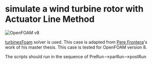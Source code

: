 # simulate a wind turbine rotor with Actuator Line Method

![OpenFOAM v8](https://img.shields.io/badge/OpenFOAM-v8-brightgreen.svg)

[turbinesFoam](https://github.com/turbinesFoam/turbinesFoam) solver is used. This case is adapted from [Pere Frontera](https://github.com/fronterapp/thesis-FloatingTurbine)'s work of his master thesis. This case is tested for OpenFOAM version 8.

The scripts should run in the sequence of PreRun-->parRun-->postRun
